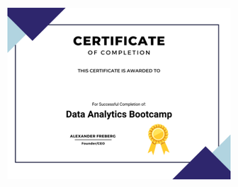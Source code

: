 
![David Ibikunle](https://github.com/DrDavidtech/cert/blob/8395edfc2245ea8728b475f4d9c1d473241e93a9/Data%20Analytics%20Bootcamp%20Certification%20of%20Completion.png)
